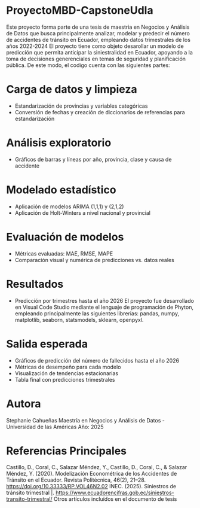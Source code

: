 # ProyectoMBD-CapstoneUdla
Este proyecto forma parte de una tesis de maestria en Negocios y Análisis de Datos que busca principalmente analizar, modelar y predecir el número de accidentes de tránsito en Ecuador, empleando datos trimestrales de los años 2022-2024
El proyecto tiene como objeto desarollar un modelo de predicción que permita anticipar la siniestralidad en Ecuador, apoyando a la toma de decisiones generenciales en temas de seguridad y planificación pública. De este modo, el codigo cuenta con las siguientes partes: 
# Carga de datos y limpieza
- Estandarización de provincias y variables categóricas
- Conversión de fechas y creación de diccionarios de referencias para estandarización
# Análisis exploratorio
- Gráficos de barras y líneas por año, provincia, clase y causa de accidente
# Modelado estadístico
- Aplicación de modelos ARIMA (1,1,1) y (2,1,2)
- Aplicación de Holt-Winters a nivel nacional y provincial
# Evaluación de modelos 
- Métricas evaluadas: MAE, RMSE, MAPE
- Comparación visual y numérica de predicciones vs. datos reales
# Resultados
- Predicción por trimestres hasta el año 2026
El proyecto fue desarrollado en Visual Code Studio mediante el lenguaje de programación de Phyton, empleando principalmente las siguientes librerias: pandas, numpy, matplotlib, seaborn, statsmodels, sklearn, openpyxl.
# Salida esperada
- Gráficos de predicción del número de fallecidos hasta el año 2026
- Métricas de desempeño para cada modelo
- Visualización de tendencias estacionarias
- Tabla final con predicciones trimestrales
# Autora
Stephanie Cahueñas
Maestría en Negocios y Análisis de Datos - Universidad de las Américas
Año: 2025
# Referencias Principales
Castillo, D., Coral, C., Salazar Méndez, Y., Castillo, D., Coral, C., & Salazar Méndez, Y. (2020). Modelización Econométrica de los Accidentes de Tránsito en el Ecuador. Revista Politécnica, 46(2), 21–28. https://doi.org/10.33333/RP.VOL46N2.02
INEC. (2025). Siniestros de tránsito trimestral |. https://www.ecuadorencifras.gob.ec/siniestros-transito-trimestral/
Otros artículos incluídos en el documento de tesis

